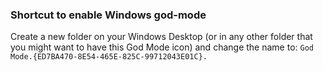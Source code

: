 ### Shortcut to enable Windows god-mode

Create a new folder on your Windows Desktop (or in any other folder that you might want to have this God Mode icon) and change the name to:
`God Mode.{ED7BA470-8E54-465E-825C-99712043E01C}.`
